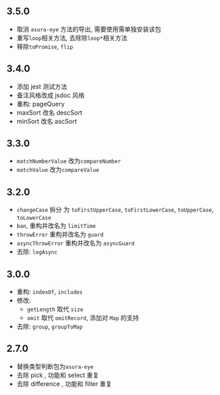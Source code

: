 ## 3.5.0

- 取消 `asura-eye` 方法的导出, 需要使用需单独安装该包
- 重写`loop`相关方法, 去除除`loop*`相关方法
- 移除`toPromise`, `flip`

## 3.4.0

- 添加 jest 测试方法
- 备注风格改成 jsdoc 风格
- 重构: pageQuery
- maxSort 改名 descSort
- minSort 改名 ascSort

## 3.3.0

- `matchNumberValue` 改为`compareNumber`
- `matchValue` 改为`compareValue`

## 3.2.0

- `changeCase` 拆分 为 `toFirstUpperCase`, `toFirstLowerCase`, `toUpperCase`, `toLowerCase`
- `ban`, 重构并改名为 `limitTime`
- `throwError` 重构并改名为 `guard`
- `asyncThrowError` 重构并改名为 `asyncGuard`
- 去除:  `logAsync`

## 3.0.0

- 重构: `indexOf`, `includes`
- 修改:
  - `getLength` 取代 `size`
  - `omit` 取代 `omitRecord`, 添加对 `Map` 的支持
- 去除: `group`, `groupToMap`

## 2.7.0

- 替换类型判断包为`asura-eye`
- 去除 pick , 功能和 select 重复
- 去除 difference , 功能和 filter 重复

